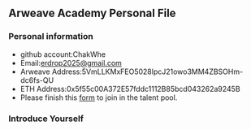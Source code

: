 ## Arweave Academy Personal File

### Personal information

- github account:ChakWhe
- Email:erdrop2025@gmail.com
- Arweave Address:5VmLLKMxFEO5028lpcJ21owo3MM4ZBSOHm-dc6fs-QU
- ETH Address:0x5f55c00A372E57fddc1112B85bcd043262a9245B
- Please finish this [form](https://docs.google.com/forms/d/e/1FAIpQLSfWA5fIIcBgmRppm3jNz5vmf9Mai_QMVil-2pO4r7YKn_Zhtw/viewform?usp=sf_link) to join in the talent pool.

### Introduce Yourself
